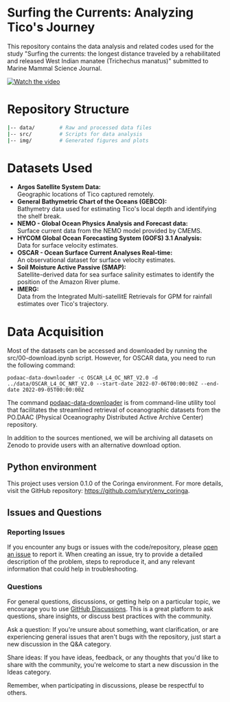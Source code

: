 # Surfing the Currents: Analyzing Tico's Journey

This repository contains the data analysis and related codes used for the study "Surfing the currents: the longest distance traveled by a rehabilitated and released West Indian manatee (Trichechus manatus)" submitted to Marine Mammal Science Journal.

[![Watch the video](https://img.youtube.com/vi/SaIj6LsaQ_o/maxresdefault.jpg)](https://youtu.be/SaIj6LsaQ_o)


# Repository Structure

```bash
|-- data/        # Raw and processed data files
|-- src/         # Scripts for data analysis
|-- img/         # Generated figures and plots
```
# Datasets Used
- **Argos Satellite System Data:** <br> Geographic locations of Tico captured remotely.
- **General Bathymetric Chart of the Oceans (GEBCO):** <br> Bathymetry data used for estimating Tico's local depth and identifying the shelf break.
- **NEMO - Global Ocean Physics Analysis and Forecast data:** <br> Surface current data from the NEMO model provided by CMEMS.
- **HYCOM Global Ocean Forecasting System (GOFS) 3.1 Analysis:** <br> Data for surface velocity estimates.
- **OSCAR - Ocean Surface Current Analyses Real-time:** <br> An observational dataset for surface velocity estimates.
- **Soil Moisture Active Passive (SMAP):** <br> Satellite-derived data for sea surface salinity estimates to identify the position of the Amazon River plume.
- **IMERG:** <br> Data from the Integrated Multi-satellitE Retrievals for GPM for rainfall estimates over Tico's trajectory.

# Data Acquisition

Most of the datasets can be accessed and downloaded by running the src/00-download.ipynb script. However, for OSCAR data, you need to run the following command:

```
podaac-data-downloader -c OSCAR_L4_OC_NRT_V2.0 -d ../data/OSCAR_L4_OC_NRT_V2.0 --start-date 2022-07-06T00:00:00Z --end-date 2022-09-05T00:00:00Z
```

The command [podaac-data-downloader](https://github.com/podaac/data-subscriber/blob/main/Downloader.md) is from command-line utility tool that facilitates the streamlined retrieval of oceanographic datasets from the PO.DAAC (Physical Oceanography Distributed Active Archive Center) repository.

In addition to the sources mentioned, we will be archiving all datasets on Zenodo to provide users with an alternative download option.

## Python environment

This project uses version 0.1.0 of the Coringa environment. For more details, visit the GitHub repository: https://github.com/iuryt/env_coringa.

## Issues and Questions

### Reporting Issues
If you encounter any bugs or issues with the code/repository, please [open an issue](https://github.com/iuryt/tico_peixeboi/issues) to report it. When creating an issue, try to provide a detailed description of the problem, steps to reproduce it, and any relevant information that could help in troubleshooting.

### Questions
For general questions, discussions, or getting help on a particular topic, we encourage you to use [GitHub Discussions](https://github.com/iuryt/tico_peixeboi/discussions). This is a great platform to ask questions, share insights, or discuss best practices with the community.

Ask a question: If you're unsure about something, want clarification, or are experiencing general issues that aren't bugs with the repository, just start a new discussion in the Q&A category.

Share ideas: If you have ideas, feedback, or any thoughts that you'd like to share with the community, you're welcome to start a new discussion in the Ideas category.

Remember, when participating in discussions, please be respectful to others.
